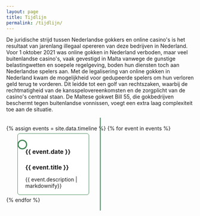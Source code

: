 ```yaml
---
layout: page
title: Tijdlijn
permalink: /tijdlijn/
---
```

<style>
  .timeline {
    position: relative;
    max-width: 1200px;
    margin: 0 auto;
    padding: 20px 0;
    font-size: 14px;
  }
  .timeline::after {
    content: '';
    position: absolute;
    width: 2px;
    background-color: #418756;
    top: 0;
    bottom: 0;
    left: 50%;
    margin-left: -1px;
  }
  .timeline-item {
    padding: 5px 30px;
    position: relative;
    background-color: inherit;
    width: 50%;
    box-sizing: border-box;
  }
  .timeline-item::after {
    content: '';
    position: absolute;
    width: 20px;
    height: 20px;
    background-color: white;
    border: 3px solid #418756;
    top: 22px;
    border-radius: 50%;
    z-index: 1;
  }
  .left {
    left: 0;
  }
  .right {
    left: 50%;
  }
  .left::after {
    right: -10px;
  }
  .right::after {
    left: -10px;
  }
  .content {
    padding: 15px 20px;
    background-color: white;
    position: relative;
    border-radius: 6px;
    border: 1px solid #418756;
  }
  .left .content::before {
    content: " ";
    height: 0;
    position: absolute;
    top: 18px;
    width: 0;
    z-index: 1;
    right: -10px;
    border: medium solid #418756;
    border-width: 10px 0 10px 10px;
    border-color: transparent transparent transparent #418756;
  }
  .right .content::before {
    content: " ";
    height: 0;
    position: absolute;
    top: 18px;
    width: 0;
    z-index: 1;
    left: -10px;
    border: medium solid #418756;
    border-width: 10px 10px 10px 0;
    border-color: transparent #418756 transparent transparent;
  }
  .content h2 {
    font-size: 16px;
    margin-bottom: 5px;
  }
  .content h3 {
    font-weight: bold;
    font-size: 16px;
    margin-bottom: 5px;
  }
  .content p {
    font-size: 14px;
    margin-bottom: 0;
  }
  @media screen and (max-width: 800px) {
    .timeline::after {
      left: 31px;
    }
    .timeline-item {
      width: 100%;
      padding-left: 70px;
      padding-right: 25px;
    }
    .timeline-item::after {
      left: 21px;
    }
    .left::after {
      left: 21px;
    }
    .right {
      left: 0%;
    }
    .left .content::before,
    .right .content::before {
      left: -10px;
      border-width: 10px 10px 10px 0;
      border-color: transparent #418756 transparent transparent;
    }
  }
</style>


De juridische strijd tussen Nederlandse gokkers en online casino's is het resultaat van jarenlang illegaal opereren van deze bedrijven in Nederland. Voor 1 oktober 2021 was online gokken in Nederland verboden, maar veel buitenlandse casino's, vaak gevestigd in Malta vanwege de gunstige belastingwetten en soepele regelgeving, boden hun diensten toch aan Nederlandse spelers aan. Met de legalisering van online gokken in Nederland kwam de mogelijkheid voor gedupeerde spelers om hun verloren geld terug te vorderen. Dit leidde tot een golf van rechtszaken, waarbij de rechtmatigheid van de kansspelovereenkomsten en de zorgplicht van de casino's centraal staan. De Maltese gokwet Bill 55, die gokbedrijven beschermt tegen buitenlandse vonnissen, voegt een extra laag complexiteit toe aan de situatie.


<div class="timeline">
  {% assign events = site.data.timeline %}
  {% for event in events %}
    <div class="timeline-item {% cycle 'left', 'right' %}">
      <div class="content">
        <h2>{{ event.date }}</h2>
        <h3>{{ event.title }}</h3>
        <p>{{ event.description | markdownify}}</p>
      </div>
    </div>
  {% endfor %}
</div>